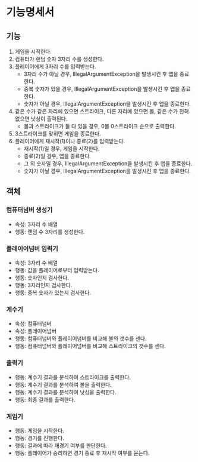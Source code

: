 # 기능명세서

## 기능

1. 게임을 시작한다.
2. 컴퓨터가 랜덤 숫자 3자리 수를 생성한다.
3. 플레이어에게 3자리 수를 입력받는다.
    - 3자리 수가 아닐 경우, IllegalArgumentException을 발생시킨 후 앱을 종료한다.
    - 중복 숫자가 있을 경우, IllegalArgumentException을 발생시킨 후 앱을 종료한다.
    - 숫자가 아닐 경우, IllegalArgumentException을 발생시킨 후 앱을 종료한다.
4. 같은 수가 같은 자리에 있으면 스트라이크, 다른 자리에 있으면 볼, 같은 수가 전혀 없으면 낫싱이 출력된다.
    - 볼과 스트라이크가 둘 다 있을 경우, 0볼 0스트라이크 순으로 출력한다.
5. 3스트라이크를 맞히면 게임을 종료한다.
6. 플레이어에게 재시작(1)이나 종료(2)를 입력받는다.
    - 재시작(1)일 경우, 게임을 시작한다.
    - 종료(2)일 경우, 앱을 종료한다.
    - 그 외 숫자일 경우, IllegalArgumentException을 발생시킨 후 앱을 종료한다.
    - 숫자가 아닐 경우, IllegalArgumentException을 발생시킨 후 앱을 종료한다.

## 객체

### 컴퓨터넘버 생성기

- 속성: 3자리 수 배열
- 행동: 랜덤 수 3자리를 생성한다.

### 플레이어넘버 입력기

- 속성: 3자리 수 배열
- 행동: 값을 플레이어로부터 입력받는다.
- 행동: 숫자인지 검사한다.
- 행동: 3자리인지 검사한다.
- 행동: 중복 숫자가 있는지 검사한다.

### 계수기

- 속성: 컴퓨터넘버
- 속성: 플레이어넘버
- 행동: 컴퓨터넘버와 플레이어넘버를 비교해 볼의 갯수를 센다.
- 행동: 컴퓨터넘버와 플레이어넘버를 비교해 스트라이크의 갯수를 센다.

### 출력기

- 행동: 계수기 결과를 분석하여 스트라이크를 출력한다.
- 행동: 계수기 결과를 분석하여 볼을 출력한다.
- 행동: 계수기 결과를 분석하여 낫싱을 출력한다.
- 행동: 최종 결과를 출력한다.

### 게임기

- 행동: 게임을 시작한다.
- 행동: 경기를 진행한다.
- 행동: 결과에 따라 재경기 여부를 판단한다.
- 행동: 플레이어가 승리하면 경기 종료 후 재시작 여부를 묻는다.
